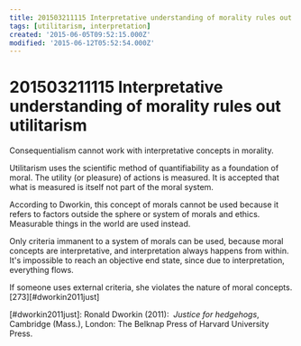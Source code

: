 ```yaml
---
title: 201503211115 Interpretative understanding of morality rules out utilitarism
tags: [utilitarism, interpretation]
created: '2015-06-05T09:52:15.000Z'
modified: '2015-06-12T05:52:54.000Z'
---
```


# 201503211115 Interpretative understanding of morality rules out utilitarism

Consequentialism cannot work with interpretative concepts in morality.

Utilitarism uses the scientific method of quantifiability as a foundation of moral. The utility (or pleasure) of actions is measured. It is accepted that what is measured is itself not part of the moral system.

According to Dworkin, this concept of morals cannot be used because it refers to factors outside the sphere or system of morals and ethics. Measurable things in the world are used instead.

Only criteria immanent to a system of morals can be used, because moral concepts are interpretative, and interpretation always happens from within. It's impossible to reach an objective end state, since due to interpretation, everything flows.

If someone uses external criteria, she violates the nature of moral concepts.\[273\]\[#dworkin2011just\]

\[#dworkin2011just\]: Ronald Dworkin (2011):  _Justice for hedgehogs_, Cambridge (Mass.), London: The Belknap Press of Harvard University Press.
